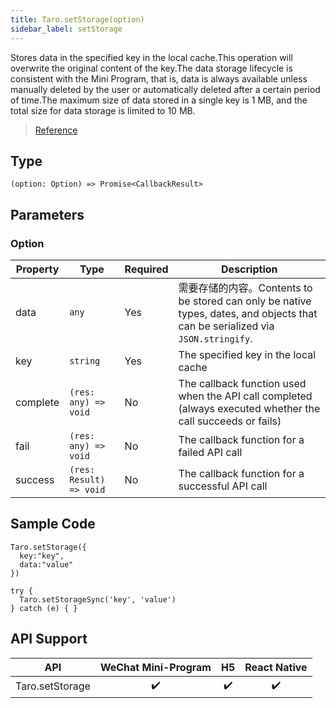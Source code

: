 ```yaml
---
title: Taro.setStorage(option)
sidebar_label: setStorage
---
```


Stores data in the specified key in the local cache.This operation will overwrite the original content of the key.The data storage lifecycle is consistent with the Mini Program, that is, data is always available unless manually deleted by the user or automatically deleted after a certain period of time.The maximum size of data stored in a single key is 1 MB, and the total size for data storage is limited to 10 MB.

> [Reference](https://developers.weixin.qq.com/miniprogram/dev/api/storage/wx.setStorage.html)

## Type

```tsx
(option: Option) => Promise<CallbackResult>
```

## Parameters

### Option

<table>
  <thead>
    <tr>
      <th>Property</th>
      <th>Type</th>
      <th style={{ textAlign: "center"}}>Required</th>
      <th>Description</th>
    </tr>
  </thead>
  <tbody>
    <tr>
      <td>data</td>
      <td><code>any</code></td>
      <td style={{ textAlign: "center"}}>Yes</td>
      <td>需要存储的内容。Contents to be stored can only be native types, dates, and objects that can be serialized via <code>JSON.stringify</code>.</td>
    </tr>
    <tr>
      <td>key</td>
      <td><code>string</code></td>
      <td style={{ textAlign: "center"}}>Yes</td>
      <td>The specified key in the local cache</td>
    </tr>
    <tr>
      <td>complete</td>
      <td><code>(res: any) =&gt; void</code></td>
      <td style={{ textAlign: "center"}}>No</td>
      <td>The callback function used when the API call completed (always executed whether the call succeeds or fails)</td>
    </tr>
    <tr>
      <td>fail</td>
      <td><code>(res: any) =&gt; void</code></td>
      <td style={{ textAlign: "center"}}>No</td>
      <td>The callback function for a failed API call</td>
    </tr>
    <tr>
      <td>success</td>
      <td><code>(res: Result) =&gt; void</code></td>
      <td style={{ textAlign: "center"}}>No</td>
      <td>The callback function for a successful API call</td>
    </tr>
  </tbody>
</table>

## Sample Code

```tsx
Taro.setStorage({
  key:"key",
  data:"value"
})
```
```tsx
try {
  Taro.setStorageSync('key', 'value')
} catch (e) { }
```

## API Support

|       API       | WeChat Mini-Program | H5 | React Native |
|:---------------:|:-------------------:|:--:|:------------:|
| Taro.setStorage |         ✔️          | ✔️ |      ✔️      |
